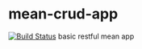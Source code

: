 # mean-crud-app
[![Build Status](https://travis-ci.org/dennisbailey/mean-crud-app.svg?branch=master)](https://travis-ci.org/dennisbailey/mean-crud-app)
basic restful mean app
